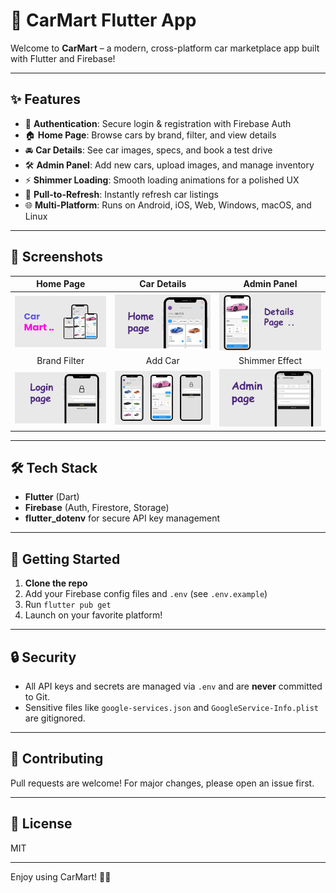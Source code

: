 # 🚗 CarMart Flutter App

Welcome to **CarMart** – a modern, cross-platform car marketplace app built with Flutter and Firebase! 

---

## ✨ Features

- 🔐 **Authentication**: Secure login & registration with Firebase Auth
- 🏠 **Home Page**: Browse cars by brand, filter, and view details
- 🚘 **Car Details**: See car images, specs, and book a test drive
- 🛠️ **Admin Panel**: Add new cars, upload images, and manage inventory
- ⚡ **Shimmer Loading**: Smooth loading animations for a polished UX
- 🔄 **Pull-to-Refresh**: Instantly refresh car listings
- 🌐 **Multi-Platform**: Runs on Android, iOS, Web, Windows, macOS, and Linux

---

## 📸 Screenshots

| Home Page | Car Details | Admin Panel |
|:---------:|:-----------:|:-----------:|
| ![Home](assets/screenshots/1.png) | ![Details](assets/screenshots/2.png) | ![Admin](assets/screenshots/3.png) |
| Brand Filter | Add Car | Shimmer Effect |
| ![Filter](assets/screenshots/4.png) | ![Add](assets/screenshots/5.png) | ![Shimmer](assets/screenshots/6.png) |

---

## 🛠️ Tech Stack

- **Flutter** (Dart)
- **Firebase** (Auth, Firestore, Storage)
- **flutter_dotenv** for secure API key management

---

## 🚀 Getting Started

1. **Clone the repo**
2. Add your Firebase config files and `.env` (see `.env.example`)
3. Run `flutter pub get`
4. Launch on your favorite platform!

---

## 🔒 Security
- All API keys and secrets are managed via `.env` and are **never** committed to Git.
- Sensitive files like `google-services.json` and `GoogleService-Info.plist` are gitignored.

---

## 🤝 Contributing
Pull requests are welcome! For major changes, please open an issue first.

---

## 📄 License
MIT

---

Enjoy using CarMart! 🚙💨

